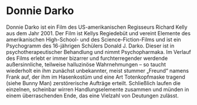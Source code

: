 # Donnie Darko

Donnie Darko ist ein Film des US-amerikanischen Regisseurs Richard Kelly aus dem Jahr 2001. Der Film ist Kellys Regiedebüt und vereint Elemente des amerikanischen High-School- und des Science-Fiction-Films und ist ein Psychogramm des 16-jährigen Schülers Donald J. Darko. Dieser ist in psychotherapeutischer Behandlung und nimmt Psychopharmaka. Im Verlauf des Films erlebt er immer bizarrer und furchterregender werdende außersinnliche, teilweise halluzinöse Wahrnehmungen – so taucht wiederholt ein ihm zunächst unbekannter, meist stummer „Freund“ namens Frank auf, der ihm im Hasenkostüm und eine Art Totenkopfmaske tragend (siehe Bunny Man) zerstörerische Aufträge erteilt. Schließlich laufen die einzelnen, scheinbar wirren Handlungselemente zusammen und münden in einem überraschenden Ende, das eine Vielzahl von Deutungen zulässt.
